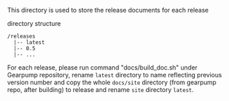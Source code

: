 This directory is used to store the release documents for each release

directory structure

```
/releases
  |-- latest
  |-- 0.5
  |-- ...
```

For each release, please run command "docs/build_doc.sh" under Gearpump repository, rename `latest` directory to name reflecting previous version number
and copy the whole `docs/site` directory (from gearpump repo, after building) to release and rename `site` directory `latest`. 
